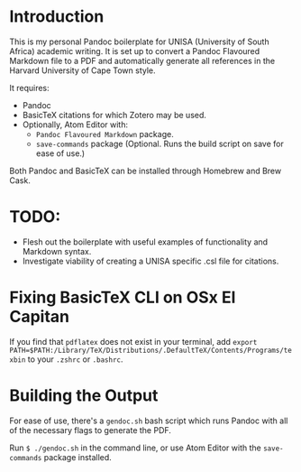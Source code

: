 # Introduction
This is my personal Pandoc boilerplate for UNISA (University of South Africa) academic writing. It is set up to convert a Pandoc Flavoured Markdown file to a PDF and automatically generate all references in the Harvard University of Cape Town style.

It requires:
- Pandoc
- BasicTeX citations for which Zotero may be used.
- Optionally, Atom Editor with:
    - `Pandoc Flavoured Markdown` package.
    - `save-commands` package (Optional. Runs the build script on save for ease of use.)

Both Pandoc and BasicTeX can be installed through Homebrew and Brew Cask.

# TODO:
- Flesh out the boilerplate with useful examples of functionality and Markdown syntax.
- Investigate viability of creating a UNISA specific .csl file for citations.

# Fixing BasicTeX CLI on OSx El Capitan
If you find that `pdflatex` does not exist in your terminal, add `export PATH=$PATH:/Library/TeX/Distributions/.DefaultTeX/Contents/Programs/texbin` to your `.zshrc` or `.bashrc`.

# Building the Output
For ease of use, there's a `gendoc.sh` bash script which runs Pandoc with all of the necessary flags to generate the PDF.

Run `$ ./gendoc.sh` in the command line, or use Atom Editor with the `save-commands` package installed.
